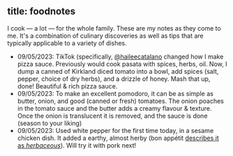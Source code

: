 title: foodnotes
---

I cook — a lot — for the whole family. These are my notes as they come to me.
It's a combination of culinary discoveries as well as tips that are typically
applicable to a variety of dishes.

* 09/05/2023: TikTok (specifically, [@haileecatalano](https://www.tiktok.com/@haileecatalano?lang=en) changed how I make pizza sauce. Previously would cook pasata with spices, herbs, oil. Now, I dump a canned of Kirkland diced tomato into a bowl, add spices (salt, pepper, choice of dry herbs), and a drizzle of honey. Mash that up, done! Beautiful & rich pizza sauce.
* 09/05/2023: To make an excellent pomodoro, it can be as simple as butter, onion, and good (canned or fresh) tomatoes. The onion poaches in the tomato sauce and the butter adds a creamy flavour & texture. Once the onion is translucent it is removed, and the sauce is done (season to your liking)
* 09/05/2023: Used white pepper for the first time today, in a sesame chicken dish. It added a earthy, almost herby (bon appétit [describes it as *herbaceous*](https://web.archive.org/web/20230326211958/https://www.bonappetit.com/story/white-pepper)). Will try it with pork next!
